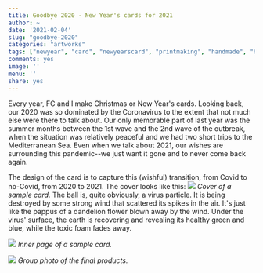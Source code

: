 ```yaml
---
title: Goodbye 2020 - New Year's cards for 2021
author: ~
date: '2021-02-04'
slug: "goodbye-2020"
categories: "artworks"
tags: ["newyear", "card", "newyearscard", "printmaking", "handmade", "handicraft", "covid19", "coronavirus", "2020", "2021"]
comments: yes
image: ''
menu: ''
share: yes
---
```


Every year, FC and I make Christmas or New Year's cards. Looking back, our 2020 was so dominated by the Coronavirus to the extent that not much else were there to talk about. Our only memorable part of last year was the summer months between the 1st wave and the 2nd wave of the outbreak, when the situation was relatively peaceful and we had two short trips to the Mediterranean Sea. Even when we talk about 2021, our wishes are surrounding this pandemic--we just want it gone and to never come back again.

The design of the card is to capture this (wishful) transition, from Covid to no-Covid, from 2020 to 2021. The cover looks like this:
![](/images/goodbye-2020/cover.jpg)
*Cover of a sample card.*
The ball is, quite obviously, a virus particle. It is being destroyed by some strong wind that scattered its spikes in the air. It's just like the pappus of a dandelion flower blown away by the wind. Under the virus' surface, the earth is recovering and revealing its healthy green and blue, while the toxic foam fades away.

![](/images/goodbye-2020/page.jpg)
*Inner page of a sample card.*

![](/images/goodbye-2020/group.jpg)
*Group photo of the final products.*

